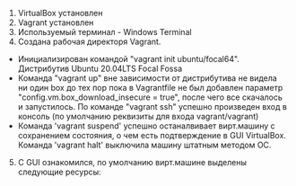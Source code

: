 1. VirtualBox установлен  
2. Vagrant установлен  
3. Используемый терминал - Windows Terminal  
4. Создана рабочая директоря Vagrant. 
 - Инициализирован командой "vagrant init ubuntu/focal64". Дистрибутив Ubuntu 20.04LTS Focal Fossa  
 - Команда "vagrant up" вне зависимости от дистрибутива не видела ни один box до тех пор пока в Vagrantfile не был добавлен параметр "config.vm.box_download_insecure = true", после чего все скачалось и запустилось. По команде "vagrant ssh" успешно произведен вход в консоль (по умолчанию реквизиты для входа vagrant/vagrant)  
 - Команда 'vagrant suspend' успешно останалвивает вирт.машину с сохранением состояния, о чем есть подтверждение в GUI VirtualBox. Команда 'vagrant halt' выключила машину штатным методом ОС.  
5. С GUI ознакомился, по умолчанию вирт.машине выделены следующие ресурсы:  

